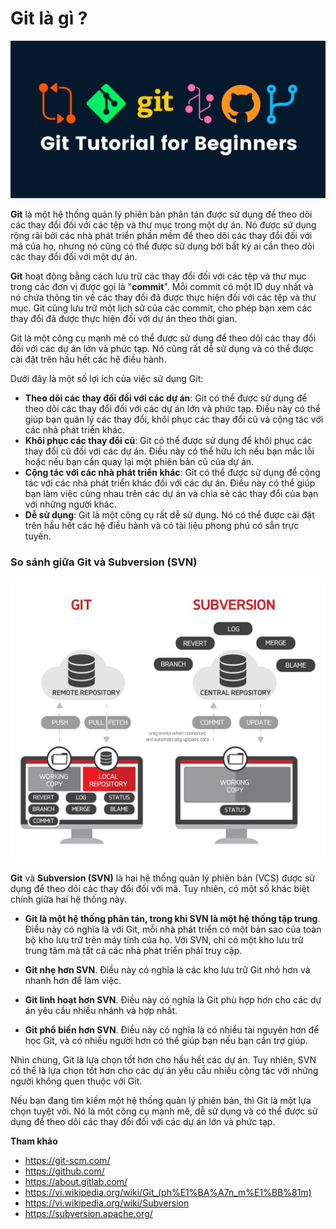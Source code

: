 # Git là gì ?

![img](../Image/Git.png)

**Git** là một hệ thống quản lý phiên bản phân tán được sử dụng để theo dõi các thay đổi đối với các tệp và thư mục trong một dự án. Nó được sử dụng rộng rãi bởi các nhà phát triển phần mềm để theo dõi các thay đổi đối với mã của họ, nhưng nó cũng có thể được sử dụng bởi bất kỳ ai cần theo dõi các thay đổi đối với một dự án.

**Git** hoạt động bằng cách lưu trữ các thay đổi đối với các tệp và thư mục trong các đơn vị được gọi là "**commit**". Mỗi commit có một ID duy nhất và nó chứa thông tin về các thay đổi đã được thực hiện đối với các tệp và thư mục. Git cũng lưu trữ một lịch sử của các commit, cho phép bạn xem các thay đổi đã được thực hiện đối với dự án theo thời gian.

Git là một công cụ mạnh mẽ có thể được sử dụng để theo dõi các thay đổi đối với các dự án lớn và phức tạp. Nó cũng rất dễ sử dụng và có thể được cài đặt trên hầu hết các hệ điều hành.

Dưới đây là một số lợi ích của việc sử dụng Git:

- **Theo dõi các thay đổi đối với các dự án**: Git có thể được sử dụng để theo dõi các thay đổi đối với các dự án lớn và phức tạp. Điều này có thể giúp bạn quản lý các thay đổi, khôi phục các thay đổi cũ và cộng tác với các nhà phát triển khác.
- **Khôi phục các thay đổi cũ**: Git có thể được sử dụng để khôi phục các thay đổi cũ đối với các dự án. Điều này có thể hữu ích nếu bạn mắc lỗi hoặc nếu bạn cần quay lại một phiên bản cũ của dự án.
- **Cộng tác với các nhà phát triển khác**: Git có thể được sử dụng để cộng tác với các nhà phát triển khác đối với các dự án. Điều này có thể giúp bạn làm việc cùng nhau trên các dự án và chia sẻ các thay đổi của bạn với những người khác.
- **Dễ sử dụng**: Git là một công cụ rất dễ sử dụng. Nó có thể được cài đặt trên hầu hết các hệ điều hành và có tài liệu phong phú có sẵn trực tuyến.

### So sánh giữa Git và Subversion (SVN)

![img](../Image/Git-vs-Subversion.png)

**Git** và **Subversion (SVN)** là hai hệ thống quản lý phiên bản (VCS) được sử dụng để theo dõi các thay đổi đối với mã. Tuy nhiên, có một số khác biệt chính giữa hai hệ thống này.

- **Git là một hệ thống phân tán, trong khi SVN là một hệ thống tập trung**. Điều này có nghĩa là với Git, mỗi nhà phát triển có một bản sao của toàn bộ kho lưu trữ trên máy tính của họ. Với SVN, chỉ có một kho lưu trữ trung tâm mà tất cả các nhà phát triển phải truy cập.

- **Git nhẹ hơn SVN**. Điều này có nghĩa là các kho lưu trữ Git nhỏ hơn và nhanh hơn để làm việc.

- **Git linh hoạt hơn SVN**. Điều này có nghĩa là Git phù hợp hơn cho các dự án yêu cầu nhiều nhánh và hợp nhất.

- **Git phổ biến hơn SVN**. Điều này có nghĩa là có nhiều tài nguyên hơn để học Git, và có nhiều người hơn có thể giúp bạn nếu bạn cần trợ giúp.

Nhìn chung, Git là lựa chọn tốt hơn cho hầu hết các dự án. Tuy nhiên, SVN có thể là lựa chọn tốt hơn cho các dự án yêu cầu nhiều cộng tác với những người không quen thuộc với Git.

Nếu bạn đang tìm kiếm một hệ thống quản lý phiên bản, thì Git là một lựa chọn tuyệt vời. Nó là một công cụ mạnh mẽ, dễ sử dụng và có thể được sử dụng để theo dõi các thay đổi đối với các dự án lớn và phức tạp.

**Tham khảo**

- https://git-scm.com/
- https://github.com/
- https://about.gitlab.com/
- https://vi.wikipedia.org/wiki/Git_(ph%E1%BA%A7n_m%E1%BB%81m)
- https://vi.wikipedia.org/wiki/Subversion
- https://subversion.apache.org/